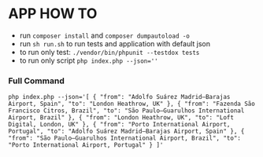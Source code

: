 APP HOW TO
========================
- run `composer install` and `composer dumpautoload -o`
- run `sh run.sh` to run tests and application with default json
- to run only test: `./vendor/bin/phpunit --testdox tests`
- to run only script `php index.php --json=''`

### Full Command
```
php index.php --json='[ { "from": "Adolfo Suárez Madrid–Barajas Airport, Spain", "to": "London Heathrow, UK" }, { "from": "Fazenda São Francisco Citros, Brazil", "to": "São Paulo–Guarulhos International Airport, Brazil" }, { "from": "London Heathrow, UK", "to": "Loft Digital, London, UK" }, { "from": "Porto International Airport, Portugal", "to": "Adolfo Suárez Madrid–Barajas Airport, Spain" }, { "from": "São Paulo–Guarulhos International Airport, Brazil", "to": "Porto International Airport, Portugal" } ]'
```